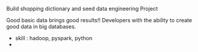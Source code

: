 Build shopping dictionary and seed data engineering Project

Good basic data brings good results!!
Developers with the ability to create good data in big databases.


- skill : hadoop, pyspark, python
- 
